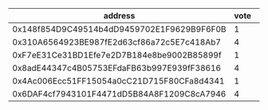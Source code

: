 address|vote|timestamp|signature
---|---|---|---
0x148f854D9C49514b4dD9459702E1F9629B9F6F0B|1|1603204072|0x968c978834c3e01b52d8cdc0e304c380f69c4b331a054463e845f1f12f9fd0f363217ac1dcee19096a8ff39b2baf11b011d76fbb1788dbf9636f0f5f8923010c1c
0x310A6564923BE987fE2d63cf86a72c5E7c418Ab7|4|1603204922|0xed2adfb2d14815b19000eeaaa30e1dbdbf2061b2bc070ffb09af3340e2f0918a04611fadd66897c76bacc57fc26d79198048c9685def58dcacdb9ea3c692dcc11b
0xF7eE31Ce31BD1Efe7e2D7B184e8be9002B85899f|1|1603206683|0xa4d9c2279b1628d5c6dd90e464af8a39eacdeddc3911a4f51b8d3dfed24a91e45a20863925ad804962935aec3389c7da0083b0c6498bba12e8b619a3037b7a291c
0x8adE44347c4B05753EFdaFB63b997E939fF38616|4|1603206863|0x934fa58f34637c56c46a90ecbeaffbdb41de7892d8f3c608e20cb1693c00dcc450eb14f195be2d1d4bb785ab81105d233e58ce2766d97bcb5b158d4afa5404e91b
0x4Ac006Ecc51FF15054a0cC21D715F80CFa8d4341|1|1603207170|0x5fb2ed93dc9a050d773217717899bbf98b4555c4bdbfc73fe2cd64d6ad18e1d56f812402e111632db41032fd8f138b3c7211e65baaa0303bec7ca3441d9ea2511b
0x6DAF4cf7943101F4471dD5B84A8F1209C8cA7946|4|1603207225|0x805b3c3588953f02822300250c33f4baa822f782a187d09cd88398c7325cac227e851cf775ff21914bfc32908c672b8962359690bf3ed80ffb07cc6c78a337ed1c